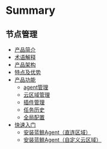 # Summary

## 节点管理
* [产品简介](产品白皮书/Introduce/Overview.md)
* [术语解释](产品白皮书/Introduce/Terms.md)
* [产品架构](产品白皮书/Introduce/Architecture.md)
* [特点及优势](产品白皮书/Introduce/Advantage.md)
* [产品功能]()
    * [agent管理](产品白皮书/Feature/Agent.md)
    * [云区域管理](产品白皮书/Feature/CloudArea.md)
    * [插件管理](产品白皮书/Feature/Plugin.md)
    * [任务历史](产品白皮书/Feature/History.md)
    * [全局配置](产品白皮书/Feature/Globe.md)
* [快速入门]()
    * [安装蓝鲸Agent（直连区域）](产品白皮书/QuickStart/DefaultAreaInstallAgent.md)
    * [安装蓝鲸Agent（自定义云区域）](产品白皮书/QuickStart/CustomCloudAreaInstallAgent.md)